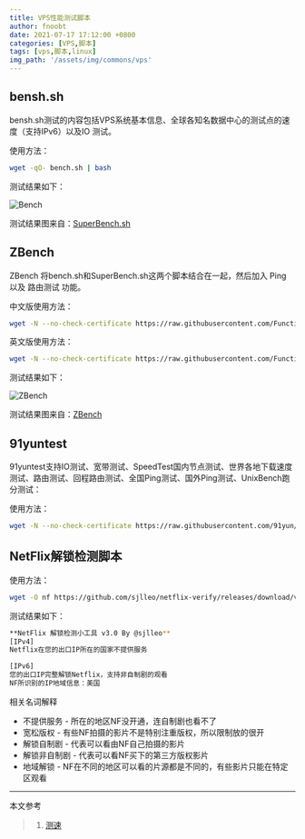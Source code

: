 ```yaml
---
title: VPS性能测试脚本
author: fnoobt
date: 2021-07-17 17:12:00 +0800
categories: [VPS,脚本]
tags: [vps,脚本,linux]
img_path: '/assets/img/commons/vps'
---
```


## bensh.sh

bensh.sh测试的内容包括VPS系统基本信息、全球各知名数据中心的测试点的速度（支持IPv6）以及IO 测试。

使用方法：

```bash
wget -qO- bench.sh | bash
```

测试结果如下：

![Bench](bench.png)

测试结果图来自：[SuperBench.sh](https://www.vpsgo.com/url/aHR0cHM6Ly93d3cub2xka2luZy5uZXQvMzUwLmh0bWw=)

## ZBench

ZBench 将bench.sh和SuperBench.sh这两个脚本结合在一起，然后加入 Ping 以及 路由测试 功能。

中文版使用方法：

```bash
wget -N --no-check-certificate https://raw.githubusercontent.com/FunctionClub/ZBench/master/ZBench-CN.sh && bash ZBench-CN.sh
```

英文版使用方法：

```bash
wget -N --no-check-certificate https://raw.githubusercontent.com/FunctionClub/ZBench/master/ZBench-CN.sh && bash ZBench-CN.sh
```

测试结果如下：

![ZBench](ZBench.png)

测试结果图来自：[ZBench](https://www.vpsgo.com/url/aHR0cHM6Ly9naXRodWIuY29tL0Z1bmN0aW9uQ2x1Yi9aQmVuY2g=)

## 91yuntest

91yuntest支持IO测试、宽带测试、SpeedTest国内节点测试、世界各地下载速度测试、路由测试、回程路由测试、全国Ping测试、国外Ping测试、UnixBench跑分测试：

使用方法：

```bash
wget -N --no-check-certificate https://raw.githubusercontent.com/91yun/91yuntest/master/test.sh && bash test.sh -i "io,bandwidth,chinabw,download,traceroute,backtraceroute,allping"
```

## NetFlix解锁检测脚本

使用方法：
```bash
wget -O nf https://github.com/sjlleo/netflix-verify/releases/download/v3.1.0/nf_linux_amd64 && chmod +x nf && ./nf
```

测试结果如下：
```bash
**NetFlix 解锁检测小工具 v3.0 By @sjlleo**
[IPv4]
Netflix在您的出口IP所在的国家不提供服务

[IPv6]
您的出口IP完整解锁Netflix，支持非自制剧的观看
NF所识别的IP地域信息：美国
```

相关名词解释
- 不提供服务 - 所在的地区NF没开通，连自制剧也看不了
- 宽松版权 - 有些NF拍摄的影片不是特别注重版权，所以限制放的很开
- 解锁自制剧 - 代表可以看由NF自己拍摄的影片
- 解锁非自制剧 - 代表可以看NF买下的第三方版权影片
- 地域解锁 - NF在不同的地区可以看的片源都是不同的，有些影片只能在特定区观看

****

本文参考

> 1. [测速](https://www.vpsgo.com/vps-test-scripts.html)

